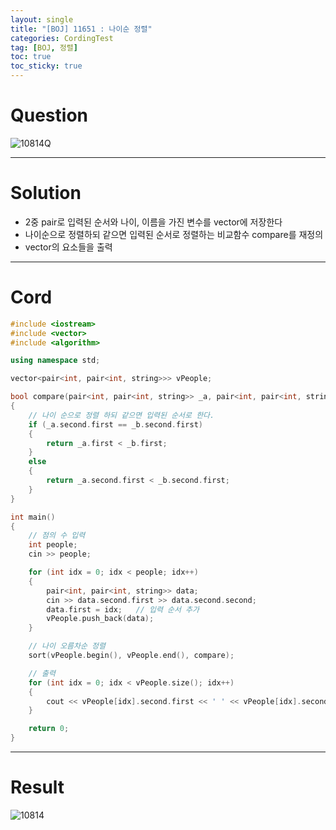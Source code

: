 ```yaml
---
layout: single
title: "[BOJ] 11651 : 나이순 정렬"
categories: CordingTest
tag: [BOJ, 정렬]
toc: true
toc_sticky: true
---
```


# Question
![10814Q](https://user-images.githubusercontent.com/97664446/169458640-ea59ccfa-18ad-4191-be74-585ab1a50d0a.PNG)
***

# Solution
- 2중 pair로 입력된 순서와 나이, 이름을 가진 변수를 vector에 저장한다
- 나이순으로 정렬하되 같으면 입력된 순서로 정렬하는 비교함수 compare를 재정의
- vector의 요소들을 출력
***

# Cord
```c++
#include <iostream>
#include <vector>
#include <algorithm>

using namespace std;

vector<pair<int, pair<int, string>>> vPeople;

bool compare(pair<int, pair<int, string>> _a, pair<int, pair<int, string>> _b)
{
	// 나이 순으로 정렬 하되 같으면 입력된 순서로 한다.
	if (_a.second.first == _b.second.first)
	{
		return _a.first < _b.first;
	}
	else
	{
		return _a.second.first < _b.second.first;
	}
}

int main()
{
	// 점의 수 입력
	int people;
	cin >> people;

	for (int idx = 0; idx < people; idx++)
	{
		pair<int, pair<int, string>> data;
		cin >> data.second.first >> data.second.second;
		data.first = idx;	// 입력 순서 추가
		vPeople.push_back(data);
	}

	// 나이 오름차순 정렬
	sort(vPeople.begin(), vPeople.end(), compare);

	// 출력
	for (int idx = 0; idx < vPeople.size(); idx++)
	{
		cout << vPeople[idx].second.first << ' ' << vPeople[idx].second.second << '\n';
	}

	return 0;
}
```
***

# Result
![10814](https://user-images.githubusercontent.com/97664446/169458637-061bc31f-dc48-429a-bbdd-3c399a6b96bb.PNG)
